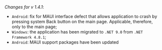 _Changes for v 1.4.1_:
- `Android`: fix for MAUI interface defect that allows application to crash by pressing system Back button on the main page. Applicable, therefore, only to the main page;
- `Windows`: the application has been migrated to `.NET 9.0` from `.NET Framework 4.8.1`;
- `Android`: MAUI support packages have been updated
